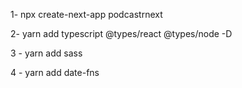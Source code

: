1- npx create-next-app podcastrnext

2- yarn add typescript @types/react @types/node -D

3 - yarn add sass

4 - yarn add date-fns